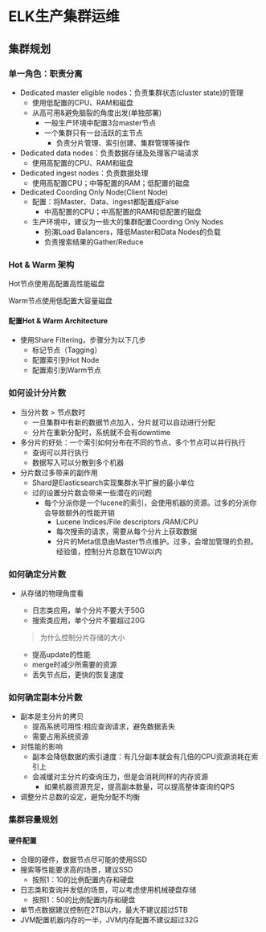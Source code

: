 # ELK生产集群运维



## 集群规划

### 单一角色：职责分离

- Dedicated master eligible nodes：负责集群状态(cluster state)的管理
  - 使用低配置的CPU、RAM和磁盘
  - 从高可用&避免脑裂的角度出发(单独部署)
    - 一般生产环境中配置3台master节点
    - 一个集群只有一台活跃的主节点
      - 负责分片管理、索引创建、集群管理等操作
- Dedicated data nodes：负责数据存储及处理客户端请求
  - 使用高配置的CPU、RAM和磁盘
- Dedicated ingest nodes：负责数据处理
  - 使用高配置CPU；中等配置的RAM；低配置的磁盘
- Dedicated Coording Only Node(Client Node)
  - 配置：将Master、Data、ingest都配置成False
    - 中高配置的CPU；中高配置的RAM和低配置的磁盘
  - 生产环境中，建议为一些大的集群配置Coording Only Nodes
    - 扮演Load Balancers，降低Master和Data Nodes的负载
    - 负责搜索结果的Gather/Reduce



### Hot & Warm 架构

Hot节点使用高配置高性能磁盘

Warm节点使用低配置大容量磁盘

#### 配置Hot & Warm Architecture

- 使用Share Filtering，步骤分为以下几步
  - 标记节点（Tagging）
  - 配置索引到Hot Node
  - 配置索引到Warm节点



### 如何设计分片数

- 当分片数 > 节点数时
  - 一旦集群中有新的数据节点加入，分片就可以自动进行分配
  - 分片在重新分配时，系统就不会有downtime
- 多分片的好处：一个索引如何分布在不同的节点，多个节点可以并行执行
  - 查询可以并行执行
  - 数据写入可以分散到多个机器
- 分片数过多带来的副作用
  - Shard是Elasticsearch实现集群水平扩展的最小单位
  - 过的设置分片数会带来一些潜在的问题
    - 每个分派你是一个lucene的索引，会使用机器的资源。过多的分派你会导致额外的性能开销
      - Lucene Indices/File descriptors /RAM/CPU
      - 每次搜索的请求，需要从每个分片上获取数据
      - 分片的Meta信息由Master节点维护。过多，会增加管理的负担。经验值，控制分片总数在10W以内

### 如何确定分片数

- 从存储的物理角度看

  - 日志类应用，单个分片不要大于50G
  - 搜索类应用，单个分片不要超过20G

  > 为什么控制分片存储的大小

  - 提高update的性能
  - merge时减少所需要的资源
  - 丢失节点后，更快的恢复速度

### 如何确定副本分片数

- 副本是主分片的拷贝
  - 提高系统可用性:相应查询请求，避免数据丢失
  - 需要占用系统资源
- 对性能的影响
  - 副本会降低数据的索引速度：有几分副本就会有几倍的CPU资源消耗在索引上
  - 会减缓对主分片的查询压力，但是会消耗同样的内存资源
    - 如果机器资源充足，提高副本数量，可以提高整体查询的QPS
- 调整分片总数的设定，避免分配不均衡



### 集群容量规划





#### 硬件配置

- 合理的硬件，数据节点尽可能的使用SSD
- 搜索等性能要求高的场景，建议SSD
  - 按照1：10的比例配置内存和硬盘
- 日志类和查询并发低的场景，可以考虑使用机械硬盘存储
  - 按照1：50的比例配置内存和硬盘
- 单节点数据建议控制在2TB以内，最大不建议超过5TB
- JVM配置机器内存的一半，JVM内存配置不建议超过32G



